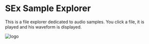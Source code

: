 # SEx Sample Explorer
This is a file explorer dedicated to audio samples. You click a file, it is played and his waveform is displayed.

![logo](preview.gif)

